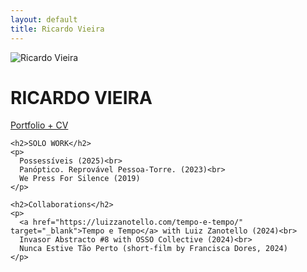 ```yaml
---
layout: default
title: Ricardo Vieira
---
```


<div class="intro">
  <img src="/assets/images/profile.jpg" alt="Ricardo Vieira" class="profile-pic">
  <div class="intro-text">
    <h1>RICARDO VIEIRA</h1>
    <span class="subtitle">
      <a href="https://drive.google.com/file/d/1h6vjKp67jGPnLY6Mnubx8NZEv_2xnL_1/view?usp=sharing" target="_blank">
        Portfolio + CV
      </a>
    </span>

    <h2>SOLO WORK</h2>
    <p>
      Possessíveis (2025)<br>
      Panóptico. Reprovável Pessoa-Torre. (2023)<br>
      We Press For Silence (2019)
    </p>

    <h2>Collaborations</h2>
    <p>
      <a href="https://luizzanotello.com/tempo-e-tempo/" target="_blank">Tempo e Tempo</a> with Luiz Zanotello (2024)<br>
      Invasor Abstracto #8 with OSSO Collective (2024)<br>
      Nunca Estive Tão Perto (short-film by Francisca Dores, 2024)
    </p>
  </div>
</div>